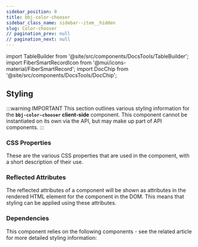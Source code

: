 ```yaml
---
sidebar_position: 0
title: bbj-color-chooser
sidebar_class_name: sidebar--item__hidden
slug: Color-chooser
// pagination_prev: null
// pagination_next: null
---
```


import TableBuilder from '@site/src/components/DocsTools/TableBuilder';
import FiberSmartRecordIcon from '@mui/icons-material/FiberSmartRecord';
import DocChip from '@site/src/components/DocsTools/DocChip';

<DocChip tooltipText="This component will render with a shadow DOM, an API built into the browser that facilitates encapsulation." label="Scoped" target="_blank" clickable={false} iconName='scoped' />

<DocChip tooltipText="The name of the web component that will render in the DOM." label="bbj-color-chooser" clickable={false} iconName='code'/>

## Styling

:::warning IMPORTANT
This section outlines various styling information for the **`bbj-color-chooser` client-side** component. This component cannot be instantiated on its own via the API, but may make up part of API components.
:::



### CSS Properties

  These are the various CSS properties that are used in the component, with a short description of their use.
  
  <TableBuilder tag='bbj-color-chooser' table="properties"/>

### Reflected Attributes

  The reflected attributes of a component will be shown as attributes in the rendered HTML element for the component in the DOM. This means that styling can be applied using these attributes.
  
  <TableBuilder tag='bbj-color-chooser' table="reflects"/>

### Dependencies

  This component relies on the following components - see the related article for more detailed styling information:
  
  <TableBuilder tag='bbj-color-chooser' table="dependencies"/>
